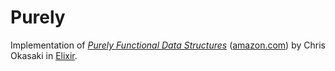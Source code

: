 # Purely

Implementation of [_Purely Functional Data Structures_](http://www.cambridge.org/us/academic/subjects/computer-science/programming-languages-and-applied-logic/purely-functional-data-structures) ([amazon.com](http://www.amazon.com/Purely-Functional-Structures-Chris-Okasaki-ebook/dp/B00AKE1V04/)) by Chris Okasaki in [Elixir](http://elixir-lang.org/).
